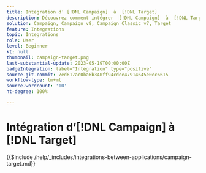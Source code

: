 ```yaml
---
title: Intégration d’ [!DNL Campaign]  à  [!DNL Target]
description: Découvrez comment intégrer  [!DNL Campaign]  à  [!DNL Target].
solution: Campaign, Campaign v8, Campaign Classic v7, Target
feature: Integrations
topic: Integrations
role: User
level: Beginner
kt: null
thumbnail: campaign-target.png
last-substantial-update: 2023-05-19T00:00:00Z
badgeIntegration: label="Intégration" type="positive"
source-git-commit: 7ed617ac0ba6b340ff94cdee47914645e0ec6615
workflow-type: tm+mt
source-wordcount: '10'
ht-degree: 100%

---
```



# Intégration d’[!DNL Campaign] à [!DNL Target]

{{$include /help/_includes/integrations-between-applications/campaign-target.md}}
